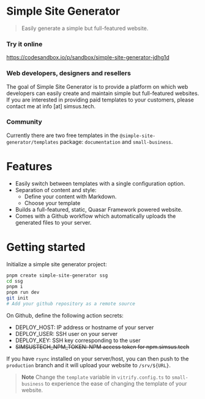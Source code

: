 # Simple Site Generator

> Easily generate a simple but full-featured website.

### Try it online

https://codesandbox.io/p/sandbox/simple-site-generator-jdhg1d

### Web developers, designers and resellers

The goal of Simple Site Generator is to provide a platform on which web developers can easily create and maintain simple but full-featured websites.
If you are interested in providing paid templates to your customers, please contact me at info [at] simsus.tech.

### Community

Currently there are two free templates in the `@simple-site-generator/templates` package: `documentation` and `small-business`.

# Features

- Easily switch between templates with a single configuration option.
- Separation of content and style:
  - Define your content with Markdown.
  - Choose your template
- Builds a full-featured, static, Quasar Framework powered website.
- Comes with a Github workflow which automatically uploads the generated files to your server.

# Getting started

Initialize a simple site generator project:

```bash
pnpm create simple-site-generator ssg
cd ssg
pnpm i
pnpm run dev
git init
# Add your github repository as a remote source
```

On Github, define the following action secrets:

- DEPLOY_HOST: IP address or hostname of your server
- DEPLOY_USER: SSH user on your server
- DEPLOY_KEY: SSH key corresponding to the user
- ~~SIMSUSTECH_NPM_TOKEN: NPM access token for npm.simsus.tech~~

If you have `rsync` installed on your server/host, you can then push to the `production` branch and it will upload your website to `/srv/${URL}`.

> **Note**
> Change the `template` variable in `vitrify.config.ts` to `small-business` to experience the ease of changing the template of your website.

